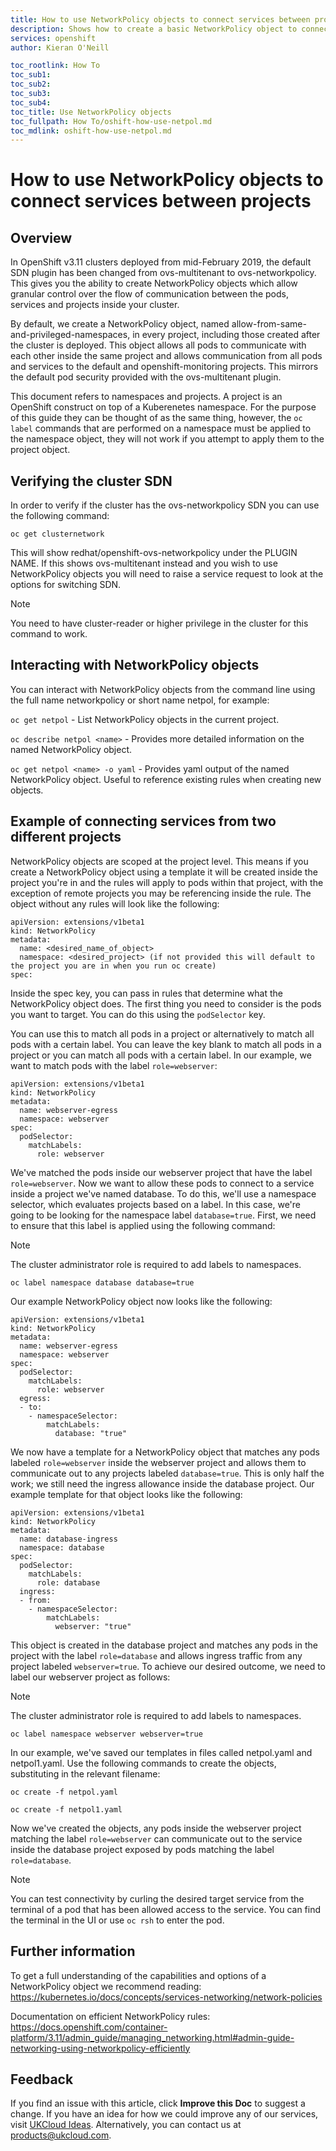 ```yaml
---
title: How to use NetworkPolicy objects to connect services between projects | UKCloud Ltd
description: Shows how to create a basic NetworkPolicy object to connect services in two projects
services: openshift
author: Kieran O'Neill

toc_rootlink: How To
toc_sub1: 
toc_sub2:
toc_sub3:
toc_sub4:
toc_title: Use NetworkPolicy objects
toc_fullpath: How To/oshift-how-use-netpol.md
toc_mdlink: oshift-how-use-netpol.md
---
```


# How to use NetworkPolicy objects to connect services between projects

## Overview

In OpenShift v3.11 clusters deployed from mid-February 2019, the default SDN plugin has been changed from ovs-multitenant to ovs-networkpolicy. This gives you the ability to create NetworkPolicy objects which allow granular control over the flow of communication between the pods, services and projects inside your cluster. 

By default, we create a NetworkPolicy object, named allow-from-same-and-privileged-namespaces, in every project, including those created after the cluster is deployed. This object allows all pods to communicate with each other inside the same project and allows communication from all pods and services to the default and openshift-monitoring projects. This mirrors the default pod security provided with the ovs-multitenant plugin.

This document refers to namespaces and projects. A project is an OpenShift construct on top of a Kuberenetes namespace. For the purpose of this guide they can be thought of as the same thing, however, the `oc label` commands that are performed on a namespace must be applied to the namespace object, they will not work if you attempt to apply them to the project object.

## Verifying the cluster SDN

In order to verify if the cluster has the ovs-networkpolicy SDN you can use the following command:

```oc get clusternetwork```

This will show redhat/openshift-ovs-networkpolicy under the PLUGIN NAME. If this shows ovs-multitenant instead and you wish to use NetworkPolicy objects you will need to raise a service request to look at the options for switching SDN.
> [!NOTE]
> You need to have cluster-reader or higher privilege in the cluster for this command to work.

## Interacting with NetworkPolicy objects

You can interact with NetworkPolicy objects from the command line using the full name networkpolicy or short name netpol, for example:

`oc get netpol` - List NetworkPolicy objects in the current project.

`oc describe netpol <name>` - Provides more detailed information on the named NetworkPolicy object.

`oc get netpol <name> -o yaml` - Provides yaml output of the named NetworkPolicy object. Useful to reference existing rules when creating new objects.

## Example of connecting services from two different projects

NetworkPolicy objects are scoped at the project level. This means if you create a NetworkPolicy object using a template it will be created inside the project you're in and the rules will apply to pods within that project, with the exception of remote projects you may be referencing inside the rule. The object without any rules will look like the following:

```
apiVersion: extensions/v1beta1
kind: NetworkPolicy
metadata:
  name: <desired_name_of_object>
  namespace: <desired_project> (if not provided this will default to the project you are in when you run oc create)
spec:
```

Inside the spec key, you can pass in rules that determine what the NetworkPolicy object does. The first thing you need to consider is the pods you want to target. You can do this using the `podSelector` key.

You can use this to match all pods in a project or alternatively to match all pods with a certain label. You can leave the key blank to match all pods in a project or you can match all pods with a certain label. In our example, we want to match pods with the label `role=webserver`:

```
apiVersion: extensions/v1beta1
kind: NetworkPolicy
metadata:
  name: webserver-egress 
  namespace: webserver
spec:
  podSelector:
    matchLabels:
      role: webserver
```

We've matched the pods inside our webserver project that have the label `role=webserver`. Now we want to allow these pods to connect to a service inside a project we've named database. To do this, we'll use a namespace selector, which evaluates projects based on a label. In this case, we're going to be looking for the namespace label `database=true`. First, we need to ensure that this label is applied using the following command:

> [!NOTE]
> The cluster administrator role is required to add labels to namespaces.

``` oc label namespace database database=true ```

Our example NetworkPolicy object now looks like the following:

```
apiVersion: extensions/v1beta1
kind: NetworkPolicy
metadata:
  name: webserver-egress
  namespace: webserver
spec:
  podSelector:
    matchLabels:
      role: webserver
  egress:
  - to:
    - namespaceSelector:
        matchLabels:
          database: "true"
```

We now have a template for a NetworkPolicy object that matches any pods labeled `role=webserver` inside the webserver project and allows them to communicate out to any projects labeled `database=true`. This is only half the work; we still need the ingress allowance inside the database project. Our example template for that object looks like the following:

```
apiVersion: extensions/v1beta1
kind: NetworkPolicy
metadata:
  name: database-ingress
  namespace: database
spec:
  podSelector:
    matchLabels:
      role: database
  ingress:
  - from:
    - namespaceSelector:
        matchLabels:
          webserver: "true"
```

This object is created in the database project and matches any pods in the project with the label `role=database` and allows ingress traffic from any project labeled `webserver=true`. To achieve our desired outcome, we need to label our webserver project as follows:

> [!NOTE]
> The cluster administrator role is required to add labels to namespaces.

``` oc label namespace webserver webserver=true ```

In our example, we've saved our templates in files called netpol.yaml and netpol1.yaml. Use the following commands to create the objects, substituting in the relevant filename:

``` oc create -f netpol.yaml ```

``` oc create -f netpol1.yaml ```

Now we've created the objects, any pods inside the webserver project matching the label `role=webserver` can communicate out to the service inside the database project exposed by pods matching the label `role=database`.

> [!NOTE]
> You can test connectivity by curling the desired target service from the terminal of a pod that has been allowed access to the service. You can find the terminal in the UI or use `oc rsh` to enter the pod.

## Further information

To get a full understanding of the capabilities and options of a NetworkPolicy object we recommend reading: <https://kubernetes.io/docs/concepts/services-networking/network-policies>

Documentation on efficient NetworkPolicy rules: <https://docs.openshift.com/container-platform/3.11/admin_guide/managing_networking.html#admin-guide-networking-using-networkpolicy-efficiently>

## Feedback

If you find an issue with this article, click **Improve this Doc** to suggest a change. If you have an idea for how we could improve any of our services, visit [UKCloud Ideas](https://ideas.ukcloud.com). Alternatively, you can contact us at <products@ukcloud.com>.
